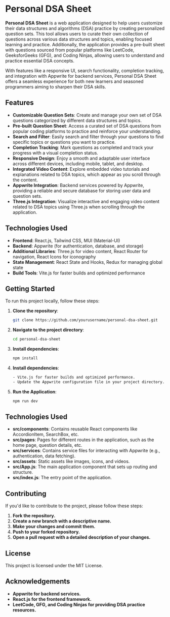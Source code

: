 # Personal DSA Sheet

**Personal DSA Sheet** is a web application designed to help users customize their data structures and algorithms (DSA) practice by creating personalized question sets. This tool allows users to curate their own collection of questions across various data structures and topics, enabling focused learning and practice. Additionally, the application provides a pre-built sheet with questions sourced from popular platforms like LeetCode, GeeksforGeeks (GFG), and Coding Ninjas, allowing users to understand and practice essential DSA concepts.

With features like a responsive UI, search functionality, completion tracking, and integration with Appwrite for backend services, Personal DSA Sheet offers a seamless experience for both new learners and seasoned programmers aiming to sharpen their DSA skills.

## Features

- **Customizable Question Sets**: Create and manage your own set of DSA questions categorized by different data structures and topics.
- **Pre-built Question Sheet**: Access a curated set of DSA questions from popular coding platforms to practice and reinforce your understanding.
- **Search and Filter**: Easily search and filter through your questions to find specific topics or questions you want to practice.
- **Completion Tracking**: Mark questions as completed and track your progress with a visual completion status.
- **Responsive Design**: Enjoy a smooth and adaptable user interface across different devices, including mobile, tablet, and desktop.
- **Integrated Video Content**: Explore embedded video tutorials and explanations related to DSA topics, which appear as you scroll through the content.
- **Appwrite Integration**: Backend services powered by Appwrite, providing a reliable and secure database for storing user data and question sets.
- **Three.js Integration**: Visualize interactive and engaging video content related to DSA topics using Three.js when scrolling through the application.

## Technologies Used

- **Frontend**: React.js, Tailwind CSS, MUI (Material-UI)
- **Backend**: Appwrite (for authentication, database, and storage)
- **Additional Libraries**: Three.js for video content, React Router for navigation, React Icons for iconography
- **State Management**: React State and Hooks, Redux for managing global state
- **Build Tools**: Vite.js for faster builds and optimized performance

## Getting Started

To run this project locally, follow these steps:

1. **Clone the repository**:
   ```bash
   git clone https://github.com/yourusername/personal-dsa-sheet.git

2. **Navigate to the project directory**:
   ```bash
   cd personal-dsa-sheet
3. **Install dependencies**:
   ```bash
   npm install
4. **Install dependencies**:
   ```bash
   - Vite.js for faster builds and optimized performance.
   - Update the Appwrite configuration file in your project directory.
5. **Run the Application**:
   ```bash
   npm run dev


## Technologies Used

- **src/components**: Contains reusable React components like AccordionItem, SearchBox, etc.
- **src/pages**: Pages for different routes in the application, such as the home page, question details, etc.
- **src/services**: Contains service files for interacting with Appwrite (e.g., authentication, data fetching).
- **src/assets**: Static assets like images, icons, and videos.
- **src/App.js**: The main application component that sets up routing and structure.
- **src/index.js**: The entry point of the application.


## Contributing
If you'd like to contribute to the project, please follow these steps:

1. **Fork the repository.**
2. **Create a new branch with a descriptive name.**
3. **Make your changes and commit them.**
4. **Push to your forked repository.**
5. **Open a pull request with a detailed description of your changes.**


## License
This project is licensed under the MIT License. 


## Acknowledgements
- **Appwrite for backend services.**
- **React.js for the frontend framework.**
- **LeetCode, GFG, and Coding Ninjas for providing DSA practice resources.**
